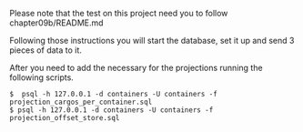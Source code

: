 Please note that the test on this project need you to follow chapter09b/README.md 

Following those instructions you will start the database, set it up and send 3 pieces of data to it. 

After you need to add the necessary for the projections running the following scripts.

	$  psql -h 127.0.0.1 -d containers -U containers -f projection_cargos_per_container.sql 
	$ psql -h 127.0.0.1 -d containers -U containers -f projection_offset_store.sql